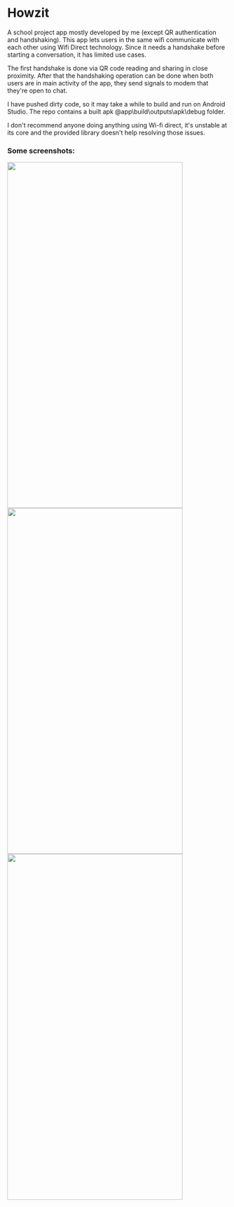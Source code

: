 # Howzit
A school project app mostly developed by me (except QR authentication and handshaking). This app lets users in the same wifi communicate with each other using Wifi Direct technology. 
Since it needs a handshake before starting a conversation, it has limited use cases.

The first handshake is done via QR code reading and sharing in close proximity. After that the handshaking operation can be done when both users are in main activity of
the app, they send signals to modem that they're open to chat. 

I have pushed dirty code, so it may take a while to build and run on Android Studio. The repo contains a built apk @app\build\outputs\apk\debug folder.

I don't recommend anyone doing anything using Wi-fi direct, it's unstable at its core and the provided library doesn't help resolving those issues.

### Some screenshots:

<img src="https://user-images.githubusercontent.com/32223948/124740995-f4de7080-df23-11eb-9476-e52533b030ea.png" width="400" height="790">
<img src="https://user-images.githubusercontent.com/32223948/124740423-75e93800-df23-11eb-8d5f-d6cd0557bd57.png" width="400" height="790">
<img src="https://user-images.githubusercontent.com/32223948/124740878-dbd5bf80-df23-11eb-8f35-02a0ea1d265c.png" width="400" height="790">




